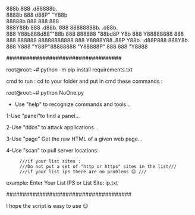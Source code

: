 

888b    888                .d88888b.                  
8888b   888               d88P" "Y88b                 
88888b  888               888     888                 
888Y88b 888 .d88b.        888     88888888b.  .d88b.  
888 Y88b888d88""88b       888     888888 "88bd8P  Y8b 
888  Y88888888  888       888     888888  88888888888 
888   Y8888Y88..88P       Y88b. .d88P888  888Y8b.     
888    Y888 "Y88P"88888888 "Y88888P" 888  888 "Y8888  
                                                      
                                                      


###################################


root@root:~# python -m pip install requirements.txt


cmd to run :
cd to your folder and put in cmd these commands :

root@root:~# python NoOne.py


* Use "help" to recognize commands and tools...

1-Use "panel"to find a panel...

2-Use "ddos" to attack applications...

3-Use "page" Get the raw HTML of a given web page...

4-Use "scan" to pull server locations:

	     ///if your list sites :
	     ///Do not put a set of "http or https" sites in the list///
	     ///if your list ips there are no problems 😊 ///
	    
example:
   Enter Your List IPS or List Site: ip.txt


######################################

I hope the script is easy to use 😉 
 
